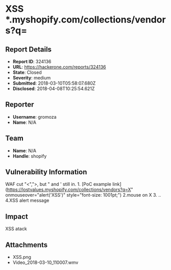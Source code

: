 # XSS *.myshopify.com/collections/vendors?q=

## Report Details
- **Report ID**: 324136
- **URL**: https://hackerone.com/reports/324136
- **State**: Closed
- **Severity**: medium
- **Submitted**: 2018-03-10T05:58:07.680Z
- **Disclosed**: 2018-04-08T10:25:54.621Z

## Reporter
- **Username**: gromoza
- **Name**: N/A

## Team
- **Name**: N/A
- **Handle**: shopify

## Vulnerability Information
WAF cut "<",">, but " and ' still in.
1. 
[PoC example link](https://lostvalues.myshopify.com/collections/vendors?q=X" onmouseover="alert('XSS')" style="font-size: 1001pt;") 
2.mouse on X
3. ..
4.XSS alert message

## Impact

XSS atack

## Attachments
- XSS.png
- Video_2018-03-10_110007.wmv
